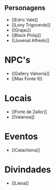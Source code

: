 ## Personagens
- [[Edric Vale]]
- [[Lony Trigoverde]]
- [[Grajaú]]
- [[Black Philip]]
- [[Juvenal Alfredo]]


# NPC's
- [[Gallery  Valnoria]]
- [[Max  Fonte II]]


# Locais
- [[Forte de Zallor]]
- [[Valansia]]


# Eventos
- [[Cataclisma]]



# Divindades
- [[Liena]]

